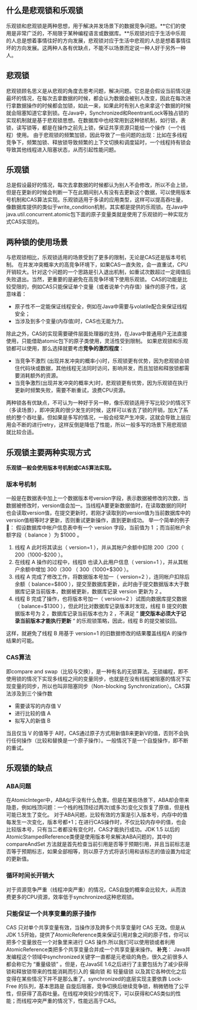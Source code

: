 ## 什么是悲观锁和乐观锁

乐观锁和悲观锁是两种思想，用于解决并发场景下的数据竞争问题。**它们的使用是非常广泛的，不局限于某种编程语言或数据库。**乐观锁对应于生活中乐观的人总是想着事情往好的方向发展，悲观锁对应于生活中悲观的人总是想着事情往坏的方向发展。这两种人各有优缺点，不能不以场景而定说一种人好于另外一种人。

## 悲观锁

悲观锁顾名思义是从悲观的角度去思考问题，解决问题。它总是会假设当前情况是最坏的情况，在每次去拿数据的时候，都会认为数据会被别人改变，因此在每次进行拿数据操作的时候都会加锁，如此一来，如果此时有别人也来拿这个数据的时候就会阻塞知道它拿到锁。在Java中，Synchronized和ReentrantLock等独占锁的实现机制就是基于悲观锁思想。在数据库中也经常用到这种锁机制，如行锁，表锁，读写锁等，都是在操作之前先上锁，保证共享资源只能给一个操作（一个线程）使用。 由于悲观锁的频繁加锁，因此导致了一些问题的出现：比如在多线程竞争下，频繁加锁、释放锁导致频繁的上下文切换和调度延时，一个线程持有锁会导致其他线程进入阻塞状态，从而引起性能问题。

## 乐观锁

总是假设最好的情况，每次去拿数据的时候都认为别人不会修改，所以不会上锁，但是在更新的时候会判断一下在此期间别人有没有去更新这个数据，可以使用版本号机制和CAS算法实现。乐观锁适用于多读的应用类型，这样可以提高吞吐量，像数据库提供的类似于write_condition机制，其实都是提供的乐观锁。在Java中java.util.concurrent.atomic包下面的原子变量类就是使用了乐观锁的一种实现方式CAS实现的。

## 两种锁的使用场景

与悲观锁相比，乐观锁适用的场景受到了更多的限制，无论是CAS还是版本号机制。 在并发冲突概率大的高竞争环境下，如果CAS一直失败，会一直重试，CPU开销较大。针对这个问题的一个思路是引入退出机制，如重试次数超过一定阈值后失败退出。当然，更重要的是避免在高竞争环境下使用乐观锁。 CAS的功能是比较受限的，例如CAS只能保证单个变量（或者说单个内存值）操作的原子性，这意味着：

-   原子性不一定能保证线程安全，例如在Java中需要与volatile配合来保证线程安全；
-   当涉及到多个变量(内存值)时，CAS也无能为力。

除此之外，CAS的实现需要硬件层面处理器的支持，在Java中普通用户无法直接使用，只能借助atomic包下的原子类使用，灵活性受到限制。 如果悲观锁和乐观锁都可以使用，那么选择就要考虑**竞争的激烈程度**：

-   当竞争不激烈 (出现并发冲突的概率小)时，乐观锁更有优势，因为悲观锁会锁住代码块或数据，其他线程无法同时访问，影响并发，而且加锁和释放锁都需要消耗额外的资源。
-   当竞争激烈(出现并发冲突的概率大)时，悲观锁更有优势，因为乐观锁在执行更新时频繁失败，需要不断重试，浪费CPU资源。

两种锁各有优缺点，不可认为一种好于另一种，像乐观锁适用于写比较少的情况下（多读场景），即冲突真的很少发生的时候，这样可以省去了锁的开销，加大了系统的整个吞吐量。但如果是多写的情况，一般会经常产生冲突，这就会导致上层应用会不断的进行retry，这样反倒是降低了性能，所以一般多写的场景下用悲观锁就比较合适。

## 乐观锁主要两种实现方式

**乐观锁一般会使用版本号机制或CAS算法实现。**

### 版本号机制

一般是在数据表中加上一个数据版本号version字段，表示数据被修改的次数，当数据被修改时，version值会加一。当线程A要更新数据值时，在读取数据的同时也会读取version值，在提交更新时，若刚才读取到的version值为当前数据库中的version值相等时才更新，否则重试更新操作，直到更新成功。 举一个简单的例子🌰： 假设数据库中帐户信息表中有一个 version 字段，当前值为 1 ；而当前帐户余额字段（ balance ）为 $1000 。

1.  线程 A 此时将其读出（ version=1 ），并从其帐户余额中扣除 200（200（ 200（1000-$200 ）。
2.  在线程 A 操作的过程中，线程B 也读入此用户信息（ version=1 ），并从其帐户余额中增加 300（300 （ 300（1000+$300 ）。
3.  线程 A 完成了修改工作，将数据版本号加一（ version=2 ），连同帐户扣除后余额（ balance=$800 ），提交至数据库更新，此时由于提交数据版本大于数据库记录当前版本，数据被更新，数据库记录 version 更新为 2 。
4.  线程 B 完成了操作，也将版本号加一（ version=2 ）试图向数据库提交数据（ balance=$1300 ），但此时比对数据库记录版本时发现，线程 B 提交的数据版本号为 2 ，数据库记录当前版本也为 2 ，不满足 “ **提交版本必须大于记录当前版本才能执行更新** “ 的乐观锁策略，因此，线程 B 的提交被驳回。

这样，就避免了线程 B 用基于 version=1 的旧数据修改的结果覆盖线程A 的操作结果的可能。

### CAS算法

即compare and swap（比较与交换），是一种有名的无锁算法。无锁编程，即不使用锁的情况下实现多线程之间的变量同步，也就是在没有线程被阻塞的情况下实现变量的同步，所以也叫非阻塞同步（Non-blocking Synchronization）。CAS算法涉及到三个操作数

-   需要读写的内存值 V
-   进行比较的值 A
-   拟写入的新值 B

当且仅当 V 的值等于 A时，CAS通过原子方式用新值B来更新V的值，否则不会执行任何操作（比较和替换是一个原子操作）。一般情况下是一个自旋操作，即不断的重试。

## 乐观锁的缺点

### ABA问题

在AtomicInteger中，ABA似乎没有什么危害。但是在某些场景下，ABA却会带来隐患，例如栈顶问题：一个栈的栈顶经过两次(或多次)变化又恢复了原值，但是栈可能已发生了变化。 对于ABA问题，比较有效的方案是引入版本号，内存中的值每发生一次变化，版本号都+1；在进行CAS操作时，不仅比较内存中的值，也会比较版本号，只有当二者都没有变化时，CAS才能执行成功。JDK 1.5 以后的AtomicStampedReference类便是使用版本号来解决ABA问题的，其中的 compareAndSet 方法就是首先检查当前引用是否等于预期引用，并且当前标志是否等于预期标志，如果全部相等，则以原子方式将该引用和该标志的值设置为给定的更新值。

### 循环时间长开销大

对于资源竞争严重（线程冲突严重）的情况，CAS自旋的概率会比较大，从而浪费更多的CPU资源，效率低于synchronized这种悲观锁。

### 只能保证一个共享变量的原子操作

CAS 只对单个共享变量有效，当操作涉及跨多个共享变量时 CAS 无效。但是从 JDK 1.5开始，提供了AtomicReference类来保证引用对象之间的原子性，你可以把多个变量放在一个对象里来进行 CAS 操作.所以我们可以使用锁或者利用AtomicReference类把多个共享变量合并成一个共享变量来操作。 **补充**： Java并发编程这个领域中synchronized关键字一直都是元老级的角色，很久之前很多人都会称它为 “重量级锁” 。但是，在JavaSE 1.6之后进行了主要包括为了减少获得锁和释放锁带来的性能消耗而引入的 偏向锁 和 轻量级锁 以及其它各种优化之后变得在某些情况下并不是那么重了。synchronized的底层实现主要依靠 Lock-Free 的队列，基本思路是 自旋后阻塞，竞争切换后继续竞争锁，稍微牺牲了公平性，但获得了高吞吐量。在线程冲突较少的情况下，可以获得和CAS类似的性能；而线程冲突严重的情况下，性能远高于CAS。
